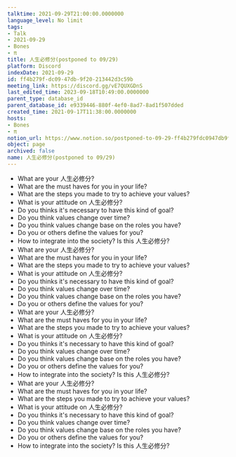 ```yaml
---
talktime: 2021-09-29T21:00:00.0000000
language_level: No limit
tags:
- Talk
- 2021-09-29
- Bones
- π
title: 人生必修分(postponed to 09/29)
platform: Discord
indexDate: 2021-09-29
id: ff4b279f-dc09-47db-9f20-213442d3c59b
meeting_link: https://discord.gg/vE7QUXGDnS
last_edited_time: 2023-09-18T10:49:00.0000000
parent_type: database_id
parent_database_id: e9339446-880f-4ef0-8ad7-8ad1f507dded
created_time: 2021-09-17T11:38:00.0000000
hosts:
- Bones
- π
notion_url: https://www.notion.so/postponed-to-09-29-ff4b279fdc0947db9f20213442d3c59b
object: page
archived: false
name: 人生必修分(postponed to 09/29)
---
```



   - What are your 人生必修分?
   - What are the must haves for you in your life?
   - What are the steps you made to try to achieve your values?
   - What is your attitude on 人生必修分?
   - Do you thinks it's necessary to have this kind of goal?
   - Do you think values change over time?
   - Do you think values change base on the roles you have?
   - Do you or others define the values for you?
   - How to integrate into the society? Is this 人生必修分?
   - What are your 人生必修分?
   - What are the must haves for you in your life?
   - What are the steps you made to try to achieve your values?
   - What is your attitude on 人生必修分?
   - Do you thinks it's necessary to have this kind of goal?
   - Do you think values change over time?
   - Do you think values change base on the roles you have?
   - Do you or others define the values for you?
   - What are your 人生必修分?
   - What are the must haves for you in your life?
   - What are the steps you made to try to achieve your values?
   - What is your attitude on 人生必修分?
   - Do you thinks it's necessary to have this kind of goal?
   - Do you think values change over time?
   - Do you think values change base on the roles you have?
   - Do you or others define the values for you?
   - How to integrate into the society? Is this 人生必修分?
   - What are your 人生必修分?
   - What are the must haves for you in your life?
   - What are the steps you made to try to achieve your values?
   - What is your attitude on 人生必修分?
   - Do you thinks it's necessary to have this kind of goal?
   - Do you think values change over time?
   - Do you think values change base on the roles you have?
   - Do you or others define the values for you?
   - How to integrate into the society? Is this 人生必修分?









